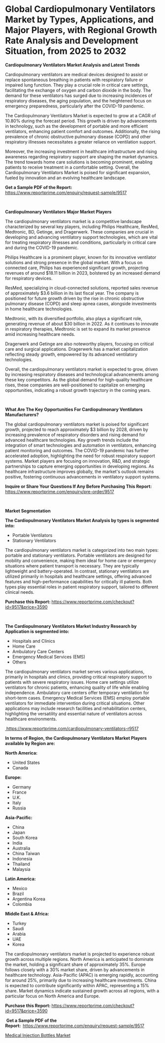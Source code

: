<p><h1>Global Cardiopulmonary Ventilators Market by Types, Applications, and Major Players, with Regional Growth Rate Analysis and Development Situation, from 2025 to 2032</h1></p><p><strong>Cardiopulmonary Ventilators Market Analysis and Latest Trends</strong></p>
<p><p>Cardiopulmonary ventilators are medical devices designed to assist or replace spontaneous breathing in patients with respiratory failure or impaired lung function. They play a crucial role in critical care settings, facilitating the exchange of oxygen and carbon dioxide in the body. The demand for these ventilators has surged due to increasing incidences of respiratory diseases, the aging population, and the heightened focus on emergency preparedness, particularly after the COVID-19 pandemic.</p><p>The Cardiopulmonary Ventilators Market is expected to grow at a CAGR of 10.80% during the forecast period. This growth is driven by advancements in technology, such as the development of portable and more efficient ventilators, enhancing patient comfort and outcomes. Additionally, the rising prevalence of chronic obstructive pulmonary disease (COPD) and other respiratory illnesses necessitates a greater reliance on ventilation support. </p><p>Moreover, the increasing investment in healthcare infrastructure and rising awareness regarding respiratory support are shaping the market dynamics. The trend towards home care solutions is becoming prominent, enabling patients to receive treatment in a comfortable setting. Overall, the Cardiopulmonary Ventilators Market is poised for significant expansion, fueled by innovation and an evolving healthcare landscape.</p></p>
<p><strong>Get a Sample PDF of the Report:&nbsp;</strong> <a href="https://www.reportprime.com/enquiry/request-sample/9517?utm_campaign=3201&utm_medium=2&utm_source=Github&utm_content=ia&utm_term=20032025&utm_id=cardiopulmonary-ventilators">https://www.reportprime.com/enquiry/request-sample/9517</a></p>
<p>&nbsp;</p>
<p><strong>Cardiopulmonary Ventilators Major Market Players</strong></p>
<p><p>The cardiopulmonary ventilators market is a competitive landscape characterized by several key players, including Philips Healthcare, ResMed, Medtronic, BD, Getinge, and Dragerwerk. These companies are crucial in developing and advancing ventilatory support technologies, which are vital for treating respiratory illnesses and conditions, particularly in critical care and during the COVID-19 pandemic.</p><p>Philips Healthcare is a prominent player, known for its innovative ventilator solutions and strong presence in the global market. With a focus on connected care, Philips has experienced significant growth, projecting revenues of around $18.11 billion in 2023, bolstered by an increased demand for respiratory devices.</p><p>ResMed, specializing in cloud-connected solutions, reported sales revenue of approximately $3.6 billion in its last fiscal year. The company is positioned for future growth driven by the rise in chronic obstructive pulmonary disease (COPD) and sleep apnea cases, alongside investments in home healthcare technologies.</p><p>Medtronic, with its diversified portfolio, also plays a significant role, generating revenue of about $30 billion in 2022. As it continues to innovate in respiratory therapies, Medtronic is set to expand its market presence amid increasing healthcare needs.</p><p>Dragerwerk and Getinge are also noteworthy players, focusing on critical care and surgical applications. Dragerwerk has a market capitalization reflecting steady growth, empowered by its advanced ventilatory technologies.</p><p>Overall, the cardiopulmonary ventilators market is expected to grow, driven by increasing respiratory diseases and technological advancements among these key competitors. As the global demand for high-quality healthcare rises, these companies are well-positioned to capitalize on emerging opportunities, indicating a robust growth trajectory in the coming years.</p></p>
<p>&nbsp;</p>
<p><strong>What Are The Key Opportunities For Cardiopulmonary Ventilators Manufacturers?</strong></p>
<p><p>The global cardiopulmonary ventilators market is poised for significant growth, projected to reach approximately $3 billion by 2028, driven by increasing prevalence of respiratory disorders and rising demand for advanced healthcare technologies. Key growth trends include the integration of smart technologies and automation in ventilators, enhancing patient monitoring and outcomes. The COVID-19 pandemic has further accelerated adoption, highlighting the need for robust respiratory support systems. Market players are focusing on innovation, R&D, and strategic partnerships to capture emerging opportunities in developing regions. As healthcare infrastructure improves globally, the market's outlook remains positive, fostering continuous advancements in ventilatory support systems.</p></p>
<p><strong>Inquire or Share Your Questions If Any Before Purchasing This Report:</strong> <a href="https://www.reportprime.com/enquiry/pre-order/9517?utm_campaign=3201&utm_medium=2&utm_source=Github&utm_content=ia&utm_term=20032025&utm_id=cardiopulmonary-ventilators">https://www.reportprime.com/enquiry/pre-order/9517</a></p>
<p>&nbsp;</p>
<p><strong>Market Segmentation</strong></p>
<p><strong>The Cardiopulmonary Ventilators Market Analysis by types is segmented into:</strong></p>
<p><ul><li>Portable Ventilators</li><li>Stationary Ventilators</li></ul></p>
<p><p>The cardiopulmonary ventilators market is categorized into two main types: portable and stationary ventilators. Portable ventilators are designed for mobility and convenience, making them ideal for home care or emergency situations where patient transport is necessary. They are typically lightweight and battery-operated. In contrast, stationary ventilators are utilized primarily in hospitals and healthcare settings, offering advanced features and high-performance capabilities for critically ill patients. Both types play essential roles in patient respiratory support, tailored to different clinical needs.</p></p>
<p><strong>Purchase this Report:&nbsp;</strong><a href="https://www.reportprime.com/checkout?id=9517&price=3590&utm_campaign=3201&utm_medium=2&utm_source=Github&utm_content=ia&utm_term=20032025&utm_id=cardiopulmonary-ventilators">https://www.reportprime.com/checkout?id=9517&price=3590</a></p>
<p>&nbsp;</p>
<p><strong>The Cardiopulmonary Ventilators Market Industry Research by Application is segmented into:</strong></p>
<p><ul><li>Hospitals and Clinics</li><li>Home Care</li><li>Ambulatory Care Centers</li><li>Emergency Medical Services (EMS)</li><li>Others</li></ul></p>
<p><p>The cardiopulmonary ventilators market serves various applications, primarily in hospitals and clinics, providing critical respiratory support to patients with severe respiratory issues. Home care settings utilize ventilators for chronic patients, enhancing quality of life while enabling independence. Ambulatory care centers offer temporary ventilation for short-term cases. Emergency Medical Services (EMS) employ portable ventilators for immediate intervention during critical situations. Other applications may include research facilities and rehabilitation centers, highlighting the versatility and essential nature of ventilators across healthcare environments.</p></p>
<p><a href="https://www.reportprime.com/cardiopulmonary-ventilators-r9517?utm_campaign=3201&utm_medium=2&utm_source=Github&utm_content=ia&utm_term=20032025&utm_id=cardiopulmonary-ventilators">&nbsp;https://www.reportprime.com/cardiopulmonary-ventilators-r9517</a></p>
<p><strong>In terms of Region, the Cardiopulmonary Ventilators Market Players available by Region are:</strong></p>
<p>
    <p> <strong> North America: </strong>
        <ul>
            <li>United States</li>
            <li>Canada</li>
        </ul>
        </p> 
    <p> <strong> Europe: </strong>
        <ul>
            <li>Germany</li>
            <li>France</li>
            <li>U.K.</li>
            <li>Italy</li>
            <li>Russia</li>
        </ul>
        </p> 
    <p> <strong> Asia-Pacific: </strong>
        <ul>
            <li>China</li>
            <li>Japan</li>
            <li>South Korea</li>
            <li>India</li>
            <li>Australia</li>
            <li>China Taiwan</li>
            <li>Indonesia</li>
            <li>Thailand</li>
            <li>Malaysia</li>
        </ul>
        </p> 
    <p> <strong> Latin America: </strong>
        <ul>
            <li>Mexico</li>
            <li>Brazil</li>
            <li>Argentina Korea</li>
            <li>Colombia</li>
        </ul>
        </p> 
    <p> <strong> Middle East & Africa: </strong>
        <ul>
            <li>Turkey</li>
            <li>Saudi</li>
            <li>Arabia</li>
            <li>UAE</li>
            <li>Korea</li>
        </ul>
    </p>
    </p>
<p><p>The cardiopulmonary ventilators market is projected to experience robust growth across multiple regions. North America is anticipated to dominate the market, holding a significant share of approximately 35%. Europe follows closely with a 30% market share, driven by advancements in healthcare technology. Asia-Pacific (APAC) is emerging rapidly, accounting for around 25%, primarily due to increasing healthcare investments. China is expected to contribute significantly within APAC, representing a 15% share. Market dynamics indicate sustained growth across all regions, with a particular focus on North America and Europe.</p></p>
<p><strong>Purchase this Report: </strong><a href="https://www.reportprime.com/checkout?id=9517&price=3590&utm_campaign=3201&utm_medium=2&utm_source=Github&utm_content=ia&utm_term=20032025&utm_id=cardiopulmonary-ventilators">https://www.reportprime.com/checkout?id=9517&price=3590</a></p>
<p>&nbsp;<strong>Get a Sample PDF of the Report:&nbsp;&nbsp;</strong><a href="https://www.reportprime.com/enquiry/request-sample/9517?utm_campaign=3201&utm_medium=2&utm_source=Github&utm_content=ia&utm_term=20032025&utm_id=cardiopulmonary-ventilators">https://www.reportprime.com/enquiry/request-sample/9517</a></p>
<p><strong></strong></p>
<p><p><a href="https://github.com/daemluari/Market-Research-Report-List-1/blob/main/medical-injection-bottles-market.md?utm_campaign=3201&utm_medium=2&utm_source=Github&utm_content=ia&utm_term=20032025&utm_id=cardiopulmonary-ventilators">Medical Injection Bottles Market</a></p></p>